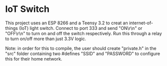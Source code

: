 IoT Switch
==========

This project uses an ESP 8266 and a Teensy 3.2 to creat an internet-of-things (IoT) light switch.  Connect to port 333 and send "ON\r\n" or "OFF\r\n" to turn on and off the switch respectively.  Run this through a relay to turn on/off more than just 3.3V logic.

Note: in order for this to compile, the user should create "private.h" in the "src" folder containing two #defines "SSID" and "PASSWORD" to configure this for their home network.
